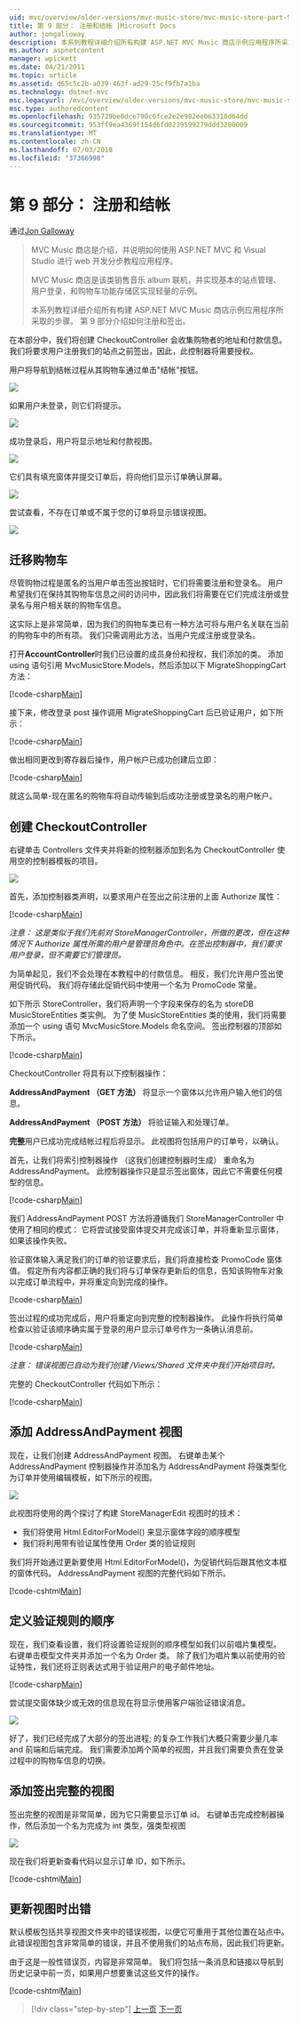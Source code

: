 ```yaml
---
uid: mvc/overview/older-versions/mvc-music-store/mvc-music-store-part-9
title: 第 9 部分： 注册和结帐 |Microsoft Docs
author: jongalloway
description: 本系列教程详细介绍所有构建 ASP.NET MVC Music 商店示例应用程序所采取的步骤。 第 9 部分介绍如何注册和签出。
ms.author: aspnetcontent
manager: wpickett
ms.date: 04/21/2011
ms.topic: article
ms.assetid: d65c5c2b-a039-463f-ad29-25cf9fb7a1ba
ms.technology: dotnet-mvc
msc.legacyurl: /mvc/overview/older-versions/mvc-music-store/mvc-music-store-part-9
msc.type: authoredcontent
ms.openlocfilehash: 935729be0dce790c6fce2e2e982ee063318d64dd
ms.sourcegitcommit: 953ff9ea4369f154d6fd0239599279ddd3280009
ms.translationtype: MT
ms.contentlocale: zh-CN
ms.lasthandoff: 07/03/2018
ms.locfileid: "37366998"
---
```

<a name="part-9-registration-and-checkout"></a>第 9 部分： 注册和结帐
====================
通过[Jon Galloway](https://github.com/jongalloway)

> MVC Music 商店是介绍，并说明如何使用 ASP.NET MVC 和 Visual Studio 进行 web 开发分步教程应用程序。  
>   
> MVC Music 商店是该类销售音乐 album 联机，并实现基本的站点管理、 用户登录，和购物车功能存储区实现轻量的示例。  
>   
> 本系列教程详细介绍所有构建 ASP.NET MVC Music 商店示例应用程序所采取的步骤。 第 9 部分介绍如何注册和签出。


在本部分中，我们将创建 CheckoutController 会收集购物者的地址和付款信息。 我们将要求用户注册我们的站点之前签出，因此，此控制器将需要授权。

用户将导航到结帐过程从其购物车通过单击"结帐"按钮。

![](mvc-music-store-part-9/_static/image1.jpg)

如果用户未登录，则它们将提示。

![](mvc-music-store-part-9/_static/image1.png)

成功登录后，用户将显示地址和付款视图。

![](mvc-music-store-part-9/_static/image2.png)

它们具有填充窗体并提交订单后，将向他们显示订单确认屏幕。

![](mvc-music-store-part-9/_static/image3.png)

尝试查看，不存在订单或不属于您的订单将显示错误视图。

![](mvc-music-store-part-9/_static/image4.png)

## <a name="migrating-the-shopping-cart"></a>迁移购物车

尽管购物过程是匿名的当用户单击签出按钮时，它们将需要注册和登录名。 用户希望我们在保持其购物车信息之间的访问中，因此我们将需要在它们完成注册或登录名与用户相关联的购物车信息。

这实际上是非常简单，因为我们的购物车类已有一种方法可将与用户名关联在当前的购物车中的所有项。 我们只需调用此方法，当用户完成注册或登录名。

打开**AccountController**时我们已设置的成员身份和授权，我们添加的类。 添加 using 语句引用 MvcMusicStore.Models，然后添加以下 MigrateShoppingCart 方法：

[!code-csharp[Main](mvc-music-store-part-9/samples/sample1.cs)]

接下来，修改登录 post 操作调用 MigrateShoppingCart 后已验证用户，如下所示：

[!code-csharp[Main](mvc-music-store-part-9/samples/sample2.cs)]

做出相同更改到寄存器后操作，用户帐户已成功创建后立即：

[!code-csharp[Main](mvc-music-store-part-9/samples/sample3.cs)]

就这么简单-现在匿名的购物车将自动传输到后成功注册或登录名的用户帐户。

## <a name="creating-the-checkoutcontroller"></a>创建 CheckoutController

右键单击 Controllers 文件夹并将新的控制器添加到名为 CheckoutController 使用空的控制器模板的项目。

![](mvc-music-store-part-9/_static/image5.png)

首先，添加控制器类声明，以要求用户在签出之前注册的上面 Authorize 属性：

[!code-csharp[Main](mvc-music-store-part-9/samples/sample4.cs)]

*注意： 这是类似于我们先前对 StoreManagerController，所做的更改，但在这种情况下 Authorize 属性所需的用户是管理员角色中。在签出控制器中，我们要求用户登录，但不需要它们管理员。*

为简单起见，我们不会处理在本教程中的付款信息。 相反，我们允许用户签出使用促销代码。 我们将存储此促销代码中使用一个名为 PromoCode 常量。

如下所示 StoreController，我们将声明一个字段来保存的名为 storeDB MusicStoreEntities 类实例。 为了使 MusicStoreEntities 类的使用，我们将需要添加一个 using 语句 MvcMusicStore.Models 命名空间。 签出控制器的顶部如下所示。

[!code-csharp[Main](mvc-music-store-part-9/samples/sample5.cs)]

CheckoutController 将具有以下控制器操作：

**AddressAndPayment （GET 方法）** 将显示一个窗体以允许用户输入他们的信息。

**AddressAndPayment （POST 方法）** 将验证输入和处理订单。

**完整**用户已成功完成结帐过程后将显示。 此视图将包括用户的订单号，以确认。

首先，让我们将索引控制器操作 （这我们创建控制器时生成） 重命名为 AddressAndPayment。 此控制器操作只是显示签出窗体，因此它不需要任何模型的信息。

[!code-csharp[Main](mvc-music-store-part-9/samples/sample6.cs)]

我们 AddressAndPayment POST 方法将遵循我们 StoreManagerController 中使用了相同的模式： 它将尝试接受窗体提交并完成该订单，并将重新显示窗体，如果该操作失败。

验证窗体输入满足我们的订单的验证要求后，我们将直接检查 PromoCode 窗体值。 假定所有内容都正确的我们将与订单保存更新后的信息，告知该购物车对象以完成订单流程中，并将重定向到完成的操作。

[!code-csharp[Main](mvc-music-store-part-9/samples/sample7.cs)]

签出过程的成功完成后，用户将重定向到完整的控制器操作。 此操作将执行简单检查以验证该顺序确实属于登录的用户显示订单号作为一条确认消息前。

[!code-csharp[Main](mvc-music-store-part-9/samples/sample8.cs)]

*注意： 错误视图已自动为我们创建 /Views/Shared 文件夹中我们开始项目时。*

完整的 CheckoutController 代码如下所示：

[!code-csharp[Main](mvc-music-store-part-9/samples/sample9.cs)]

## <a name="adding-the-addressandpayment-view"></a>添加 AddressAndPayment 视图

现在，让我们创建 AddressAndPayment 视图。 右键单击某个 AddressAndPayment 控制器操作并添加名为 AddressAndPayment 将强类型化为订单并使用编辑模板，如下所示的视图。

![](mvc-music-store-part-9/_static/image6.png)

此视图将使用的两个探讨了构建 StoreManagerEdit 视图时的技术：

- 我们将使用 Html.EditorForModel() 来显示窗体字段的顺序模型
- 我们将利用带有验证属性使用 Order 类的验证规则

我们将开始通过更新要使用 Html.EditorForModel()，为促销代码后跟其他文本框的窗体代码。 AddressAndPayment 视图的完整代码如下所示。

[!code-cshtml[Main](mvc-music-store-part-9/samples/sample10.cshtml)]

## <a name="defining-validation-rules-for-the-order"></a>定义验证规则的顺序

现在，我们查看设置，我们将设置验证规则的顺序模型如我们以前唱片集模型。 右键单击模型文件夹并添加一个名为 Order 类。 除了我们为唱片集以前使用的验证特性，我们还将正则表达式用于验证用户的电子邮件地址。

[!code-csharp[Main](mvc-music-store-part-9/samples/sample11.cs)]

尝试提交窗体缺少或无效的信息现在将显示使用客户端验证错误消息。

![](mvc-music-store-part-9/_static/image7.png)

好了，我们已经完成了大部分的签出进程; 的复杂工作我们大概只需要少量几率 and 前端和后端完成。 我们需要添加两个简单的视图，并且我们需要负责在登录过程中的购物车信息的切换。

## <a name="adding-the-checkout-complete-view"></a>添加签出完整的视图

签出完整的视图是非常简单，因为它只需要显示订单 id。 右键单击完成控制器操作，然后添加一个名为完成为 int 类型，强类型视图

![](mvc-music-store-part-9/_static/image8.png)

现在我们将更新查看代码以显示订单 ID，如下所示。

[!code-cshtml[Main](mvc-music-store-part-9/samples/sample12.cshtml)]

## <a name="updating-the-error-view"></a>更新视图时出错

默认模板包括共享视图文件夹中的错误视图，以便它可重用于其他位置在站点中。 此错误视图包含非常简单的错误，并且不使用我们的站点布局，因此我们将更新。

由于这是一般性错误页，内容是非常简单。 我们将包括一条消息和链接以导航到历史记录中前一页，如果用户想要重试这些文件的操作。

[!code-cshtml[Main](mvc-music-store-part-9/samples/sample13.cshtml)]


> [!div class="step-by-step"]
> [上一页](mvc-music-store-part-8.md)
> [下一页](mvc-music-store-part-10.md)
